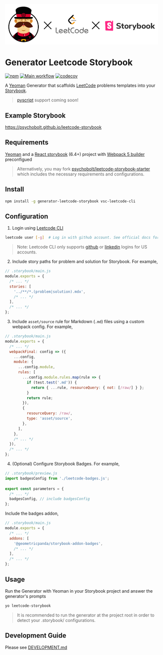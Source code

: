 ![main_logo](https://raw.githubusercontent.com/psychobolt/generator-leetcode-storybook/master/logo.png)

# Generator Leetcode Storybook

[![npm](https://img.shields.io/npm/v/generator-leetcode-storybook.svg)](https://www.npmjs.com/package/generator-leetcode-storybook)
[![Main workflow](https://github.com/psychobolt/generator-leetcode-storybook/actions/workflows/main.yml/badge.svg)](https://github.com/psychobolt/generator-leetcode-storybook/actions/workflows/main.yml)
[![codecov](https://codecov.io/gh/psychobolt/generator-leetcode-storybook/branch/main/graph/badge.svg)](https://codecov.io/gh/psychobolt/generator-leetcode-storybook/tree/main/src)

A [Yeoman](https://yeoman.io/) Generator that scaffolds [LeetCode](https://leetcode.com/) problems templates into your [Storybook](https://storybook.js.org/). 
> [pyscript](https://www.anaconda.com/blog/pyscript-python-in-the-browser) support coming soon!

## Example Storybook

https://psychobolt.github.io/leetcode-storybook

## Requirements

[Yeoman](https://yeoman.io/learning/index.html) and a [React storybook](https://storybook.js.org/docs/react/get-started/install) (6.4+) project with [Webpack 5 builder](https://www.npmjs.com/package/@storybook/builder-webpack5) preconfigued


> Alternatively, you may fork [psychobolt/leetcode-storybook-starter](https://github.com/psychobolt/leetcode-storybook-starter) which includes the necessary requirements and configurations.

## Install

```sh
npm install -g generator-leetcode-storybook vsc-leetcode-cli
```

## Configuration

1. Login using [Leetcode CLI](https://www.npmjs.com/package/vsc-leetcode-cli)

```sh
leetcode user [-g]  # Log in with github account. See official docs for user login options.
```

> Note: Leetcode CLI only supports [github](https://github.com/) or [linkedin](https://www.linkedin.com) logins for US accounts.

2. Include story paths for problem and solution for Storybook. For example,

```js
// .storybook/main.js
module.exports = {
  /* ... */
  stories: [
    '../**/*.(problem|solution).mdx',
    /* ... */
  ],
  /* ... */
};
```

3. Include `asset/source` rule for Markdown (`.md`) files using a custom webpack config. For example,

```js
// .storybook/main.js
module.exports = {
  /* ... */
  webpackFinal: config => ({
    ...config,
    module: {
      ...config.module,
      rules: [
        ...config.module.rules.map(rule => {
          if (test.test('.md')) {
            return { ...rule, resourceQuery: { not: [/raw/] } };
          }
          return rule;
        }),
        {
          resourceQuery: /raw/,
          type: 'asset/source',
        },
      ],
    },
    /* ... */
  }),
  /* ... */
};
```

4. (Optional) Configure Storybook Badges. For example,

```js
// .storybook/preview.js
import badgesConfig from './leetcode-badges.js';

export const parameters = {
  /* ... */
  badgesConfig, // include badgesConfig
};
```

Include the badges addon,

```js
// .storybook/main.js
module.exports = {
  /* ... */
  addons: [
    '@geometricpanda/storybook-addon-badges',
    /* ... */
  ],
  /* ... */
};
```

## Usage

Run the Generator with Yeoman in your Storybook project and answer the generator's prompts

```sh
yo leetcode-storybook
``` 

> It is recommended to run the generator at the project root in order to detect your .storybook/ configurations.

## Development Guide

Please see [DEVELOPMENT.md](DEVELOPMENT.md)

